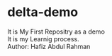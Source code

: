 # delta-demo
It is My First Repositry as a demo 
<br/>
It is my Learnig process.
<br/>
Author: Hafiz Abdul Rahman